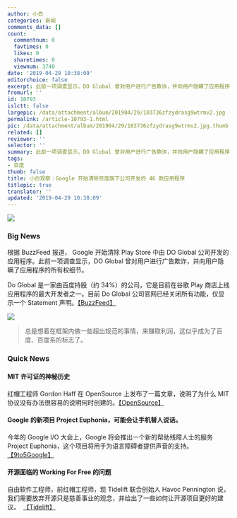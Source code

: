 ```yaml
---
author: 小白
categories: 新闻
comments_data: []
count:
  commentnum: 0
  favtimes: 0
  likes: 0
  sharetimes: 0
  viewnum: 3740
date: '2019-04-29 10:38:09'
editorchoice: false
excerpt: 此前一项调查显示，DO Global 曾对用户进行广告欺诈，并向用户隐瞒了应用程序的所有权细节。
fromurl: ''
id: 10793
islctt: false
largepic: /data/attachment/album/201904/29/103736zfzydrasg9wtrmv2.jpg
permalink: /article-10793-1.html
pic: /data/attachment/album/201904/29/103736zfzydrasg9wtrmv2.jpg.thumb.jpg
related: []
reviewer: ''
selector: ''
summary: 此前一项调查显示，DO Global 曾对用户进行广告欺诈，并向用户隐瞒了应用程序的所有权细节。
tags:
- 百度
thumb: false
title: 小白观察：Google 开始清除百度旗下公司开发的 46 款应用程序
titlepic: true
translator: ''
updated: '2019-04-29 10:38:09'
---
```


![](/data/attachment/album/201904/29/103736zfzydrasg9wtrmv2.jpg)


### Big News


根据 BuzzFeed 报道， Google 开始清除 Play Store 中由 DO Global 公司开发的应用程序。此前一项调查显示，DO Global 曾对用户进行广告欺诈，并向用户隐瞒了应用程序的所有权细节。


Do Global 是一家由百度持股（约 34%）的公司，它是目前在谷歌 Play 商店上线应用程序的最大开发者之一。目前 Do Global 公司官网已经关闭所有功能，仅显示一个 Statement 声明。[【BuzzFeed】](https://www.buzzfeednews.com/article/craigsilverman/google-play-store-ad-fraud-du-group-baidu)


![](/data/attachment/album/201904/19/123826jwwhua7ggqzgxufz.png)



> 
> 总是想着在框架内做一些超出规范的事情，来赚取利润，这似乎成为了百度、百度系的标志了。
> 
> 
> 


### Quick News


#### MIT 许可证的神秘历史


红帽工程师 Gordon Haff 在 OpenSource 上发布了一篇文章，说明了为什么 MIT 协议没有办法很容易的说明何时创建的。[【OpenSource】](https://opensource.com/article/19/4/history-mit-license)


#### Google 的新项目 Project Euphonia，可能会让手机替人说话。


今年的 Google I/O 大会上，Google 将会推出一个新的帮助残障人士的服务 Project Euphonia，这个项目将用于为语言障碍者提供声音的支持。[【9to5Google】](https://9to5google.com/2019/04/26/google-project-euphonia-io-19-speech-impaired/)


#### 开源面临的 Working For Free 的问题


自由软件工程师，前红帽工程师，现 Tidelift 联合创始人 Havoc Pennington 说，我们需要放弃开源只是慈善事业的观念，并给出了一些如何让开源项目更好的建议。  [【Tidelift】](https://blog.tidelift.com/open-source-has-a-working-for-free-problem)